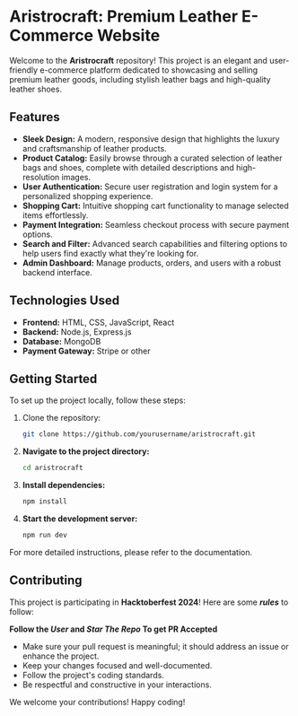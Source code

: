 # Aristrocraft: Premium Leather E-Commerce Website

Welcome to the **Aristrocraft** repository! This project is an elegant and user-friendly e-commerce platform dedicated to showcasing and selling premium leather goods, including stylish leather bags and high-quality leather shoes.

## Features

- **Sleek Design:** A modern, responsive design that highlights the luxury and craftsmanship of leather products.
- **Product Catalog:** Easily browse through a curated selection of leather bags and shoes, complete with detailed descriptions and high-resolution images.
- **User Authentication:** Secure user registration and login system for a personalized shopping experience.
- **Shopping Cart:** Intuitive shopping cart functionality to manage selected items effortlessly.
- **Payment Integration:** Seamless checkout process with secure payment options.
- **Search and Filter:** Advanced search capabilities and filtering options to help users find exactly what they're looking for.
- **Admin Dashboard:** Manage products, orders, and users with a robust backend interface.

## Technologies Used

- **Frontend:** HTML, CSS, JavaScript, React
- **Backend:** Node.js, Express.js
- **Database:** MongoDB
- **Payment Gateway:** Stripe or other

## Getting Started

To set up the project locally, follow these steps:

1. Clone the repository:
   ```bash
   git clone https://github.com/yourusername/aristrocraft.git
   ```

2. **Navigate to the project directory:**
   ```bash
   cd aristrocraft
   ```

3. **Install dependencies:**
   ```bash
   npm install
   ```

4. **Start the development server:**
   ```bash
   npm run dev
   ```

For more detailed instructions, please refer to the documentation.

## Contributing

This project is participating in **Hacktoberfest 2024**! Here are some ***rules*** to follow:

   **Follow the ***User*** and ***Star The Repo*** To get PR Accepted**
   
- Make sure your pull request is meaningful; it should address an issue or enhance the project.
- Keep your changes focused and well-documented.
- Follow the project's coding standards.
- Be respectful and constructive in your interactions.

We welcome your contributions! Happy coding!

